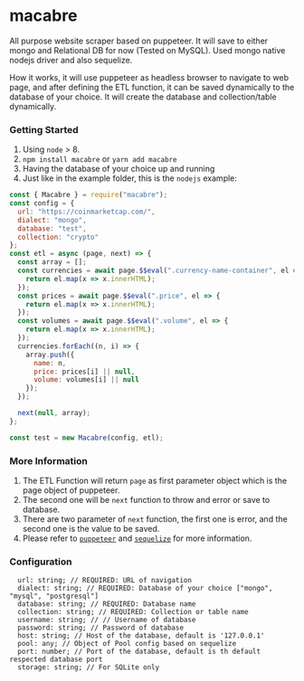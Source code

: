 # macabre
All purpose website scraper based on puppeteer. It will save to either mongo and Relational DB for now (Tested on MySQL). Used mongo native nodejs driver and also sequelize. 

How it works, it will use puppeteer as headless browser to navigate to web page, and after defining the ETL function, it can be saved dynamically to the database of your choice. It will create the database and collection/table dynamically.

### Getting Started
1. Using `node` > 8.
2. `npm install macabre` or `yarn add macabre`
3. Having the database of your choice up and running
4. Just like in the example folder, this is the `nodejs` example:
```js
const { Macabre } = require("macabre");
const config = {
  url: "https://coinmarketcap.com/",
  dialect: "mongo",
  database: "test",
  collection: "crypto"
};
const etl = async (page, next) => {
  const array = [];
  const currencies = await page.$$eval(".currency-name-container", el => {
    return el.map(x => x.innerHTML);
  });
  const prices = await page.$$eval(".price", el => {
    return el.map(x => x.innerHTML);
  });
  const volumes = await page.$$eval(".volume", el => {
    return el.map(x => x.innerHTML);
  });
  currencies.forEach((n, i) => {
    array.push({
      name: n,
      price: prices[i] || null,
      volume: volumes[i] || null
    });
  });

  next(null, array);
};

const test = new Macabre(config, etl);

```

### More Information
1. The ETL Function will return `page` as first parameter object which is the page object of puppeteer.
2. The second one will be `next` function to throw and error or save to database.
3. There are two parameter of `next` function, the first one is error, and the second one is the value to be saved.
4. Please refer to [`puppeteer`](https://github.com/GoogleChrome/puppeteer/blob/master/docs/api.md) and [`sequelize`](http://docs.sequelizejs.com/) for more information.

### Configuration
```
  url: string; // REQUIRED: URL of navigation
  dialect: string; // REQUIRED: Database of your choice ["mongo", "mysql", "postgresql"]
  database: string; // REQUIRED: Database name
  collection: string; // REQUIRED: Collection or table name
  username: string; // // Username of database
  password: string; // Password of database
  host: string; // Host of the database, default is '127.0.0.1'
  pool: any; // Object of Pool config based on sequelize
  port: number; // Port of the database, default is th default respected database port
  storage: string; // For SQLite only
```